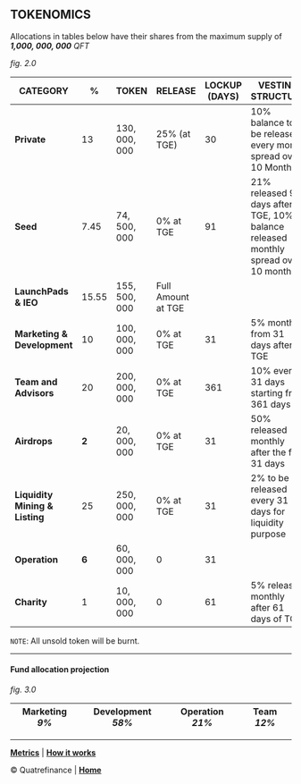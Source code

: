 

## TOKENOMICS

Allocations in tables below have their shares from the maximum supply of _**1,000, 000, 000**_ _QFT_

_fig. 2.0_

**CATEGORY** | **%** | **TOKEN** | **RELEASE** | **LOCKUP** (DAYS) | **VESTING STRUCTURE**
------------ | ----- | --------- | ----------- | ----------------- | -----------------------
**Private** | 13 | 130, 000, 000 | 25% (at TGE) | 30 | 10% balance to be released every month spread over 10 Months
**Seed** | 7.45 | 74, 500, 000 | 0% at TGE | 91 | 21% released 91 days after TGE, 10% of balance released monthly spread over 10 months
**LaunchPads & IEO** | 15.55 | 155, 500, 000 | Full Amount at TGE |  |  
**Marketing & Development** | 10 | 100, 000, 000 | 0% at TGE | 31 | 5% monthly from 31 days after TGE
**Team and Advisors** | 20 | 200, 000, 000 | 0% at TGE | 361 | 10% every 31 days starting from 361 days
**Airdrops** | **2** | 20, 000, 000 | 0% at TGE | 31 | 50% released monthly after the first 31 days
**Liquidity Mining & Listing** | 25 | 250, 000, 000 | 0% at TGE | 31 | 2% to be released every 31 days for liquidity purpose
**Operation** | **6** | 60, 000, 000 | 0 | 31 | | after TGE, 4% will be released monthly
**Charity** | 1 | 10, 000, 000 | 0 | 61 | 5% released monthly after 61 days of TGE


`NOTE`: All unsold token will be burnt.

-----------------------------


#### Fund allocation projection
_fig. 3.0_

**Marketing** _9%_ | **Development** _58%_ | **Operation** _21%_ | **Team** _12%_
------------------ | --------------------- | ------------------- | -------------- 

-----------------------------------




**[Metrics](https://github.com/Quatre-Finance/Q-paper/blob/main/q_token/Q_tokenMetrics.md)** | **[How it works](https://github.com/Quatre-Finance/Q-paper/blob/main/q_token/how_it_works.md)**

:copyright: Quatrefinance | **[Home](https://github.com/Quatre-Finance/Q-paper#concept-overview)**
